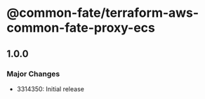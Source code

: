 # @common-fate/terraform-aws-common-fate-proxy-ecs

## 1.0.0

### Major Changes

- 3314350: Initial release
